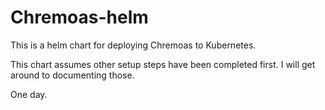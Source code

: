 # Chremoas-helm

This is a helm chart for deploying Chremoas to Kubernetes.

This chart assumes other setup steps have been completed first. I will get around to documenting those.

One day.